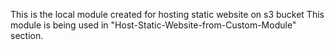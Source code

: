This is the local module created for hosting static website on s3 bucket
This module is being used in "Host-Static-Website-from-Custom-Module" section.